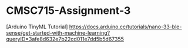 # CMSC715-Assignment-3

[Arduino TinyML Tutorial] https://docs.arduino.cc/tutorials/nano-33-ble-sense/get-started-with-machine-learning?queryID=3afe8d632e7b22cd011e7dd5b5d67355

